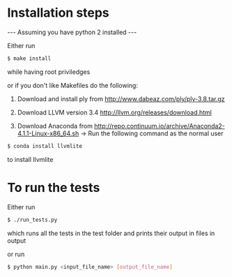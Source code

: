 Installation steps
===================

--- Assuming you have python 2 installed ---

Either run
```sh
$ make install
```
while having root priviledges 

or if you don't like Makefiles do the following:

1) Download and install ply from http://www.dabeaz.com/ply/ply-3.8.tar.gz

2) Download LLVM version 3.4 http://llvm.org/releases/download.html

3) Download Anaconda from http://repo.continuum.io/archive/Anaconda2-4.1.1-Linux-x86_64.sh
-> Run the following command as the normal user
```sh
$ conda install llvmlite
```
to install llvmlite 

To run the tests
================

Either run 
```sh
$ ./run_tests.py
``` 
which runs all the tests in the test folder and prints their output in files in output

or run
```sh
$ python main.py <input_file_name> [output_file_name]
```
	


 
